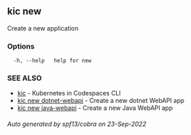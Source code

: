 ## kic new

Create a new application

### Options

```
  -h, --help   help for new
```

### SEE ALSO

* [kic](kic.md)	 - Kubernetes in Codespaces CLI
* [kic new dotnet-webapi](kic_new_dotnet-webapi.md)	 - Create a new dotnet WebAPI app
* [kic new java-webapi](kic_new_java-webapi.md)	 - Create a new Java WebAPI app

###### Auto generated by spf13/cobra on 23-Sep-2022
